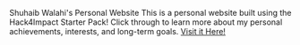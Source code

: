 Shuhaib Walahi's Personal Website
This is a personal website built using the Hack4Impact Starter Pack!
Click through to learn more about my personal achievements, interests, and long-term goals.
[Visit it Here!](https://shuhaibw.github.io)